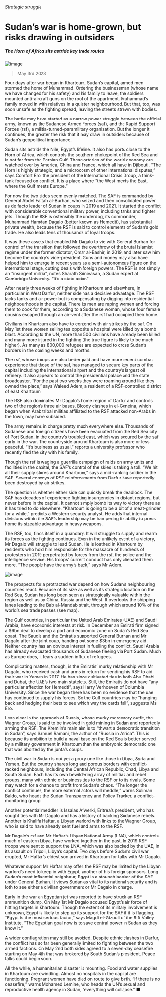 ###### Strategic struggle
# Sudan’s war is home-grown, but risks drawing in outsiders 
##### The Horn of Africa sits astride key trade routes 
![image](images/20230506_MAP002.jpg) 
> May 3rd 2023 
Four days after war began in Khartoum, Sudan’s capital, armed men stormed the home of Muhammad. Ordering the businessman (whose name we have changed for his safety) and his family to leave, the soldiers mounted anti-aircraft guns on the roof of the apartment. Muhammad’s family moved in with relatives in a quieter neighbourhood. But that, too, was soon unsafe as the fighting spread, leaving the streets strewn with bodies.
The battle may have started as a narrow power struggle between the official army, known as the Sudanese Armed Forces (saf), and the Rapid Support Forces (rsf), a militia-turned-paramilitary organisation. But the longer it continues, the greater the risk that it may draw in outsiders because of Sudan’s geopolitical importance. 
Sudan sits astride the Nile, Egypt’s lifeline. It also has ports close to the Horn of Africa, which controls the southern chokepoint of the Red Sea and is not far from the Persian Gulf. These arteries of the world economy are watched over by America, China and France, which all have  in Djibouti. “The Horn is highly strategic, and a microcosm of other international disputes,” says Comfort Ero, the president of the International Crisis Group, a think-tank focused on conflict. It is a place where “the West meets the East, where the Gulf meets Europe.” 
For now the two sides seem evenly matched. The SAF is commanded by General Abdel Fattah al-Burhan, who seized and then consolidated power as de facto leader of Sudan in coups in 2019 and 2021. It started the conflict with considerable conventional military power, including tanks and fighter jets. Though the RSF is ostensibly the underdog, its commander, Muhammad Hamdan Dagalo (better known as Hemedti), has substantial private wealth, because the RSF is said to control elements of Sudan’s gold trade. He also leads tens of thousands of loyal troops. 
It was these assets that enabled Mr Dagalo to vie with General Burhan for control of the transition that followed the overthrow of the brutal Islamist regime under the former dictator, Omar al-Bashir, in 2019, and later saw him become the country’s vice-president. Guns and money may also have helped him to emerge in recent years as a semi-autonomous figure on the international stage, cutting deals with foreign powers. The RSF is not simply an “insurgent militia”, notes Sharath Srinivasan, a Sudan expert at Cambridge University. “It’s a state actor.” 
After nearly three weeks of fighting in Khartoum and elsewhere, in particular in West Darfur, neither side has a decisive advantage. The RSF lacks tanks and air power but is compensating by digging into residential neighbourhoods in the capital. There its men are raping women and forcing them to cook for them, according to a Sudanese woman, whose four female cousins escaped through an air-vent after the rsf had occupied their home. 
Civilians in Khartoum also have to contend with air strikes by the saf. On May 1st three women selling tea opposite a hospital were killed by a bomb blast. According to the UN, more than 500 civilians have already been killed and many more injured in the fighting (the true figure is likely to be much higher). As many as 800,000 refugees are expected to cross Sudan’s borders in the coming weeks and months. 
The rsf, whose troops are also better paid and have more recent combat experience that those of the saf, has managed to secure key parts of the capital including the international airport and the country’s largest oil refinery. It also appears to control the presidential palace and the state broadcaster. “For the past two weeks they were roaming around like they owned the place,” says Waleed Adem, a resident of a RSF-controlled district of east Khartoum. 
The RSF also dominates Mr Dagalo’s home region of Darfur and controls two of the region’s three air bases. Bloody clashes in el-Geneina, which began when Arab tribal militias affiliated to the RSF attacked non-Arabs in the town, may have subsided. 
The army remains in charge pretty much everywhere else. Thousands of Sudanese and foreign citizens have been evacuated from the Red Sea city of Port Sudan, in the country’s troubled east, which was secured by the saf early in the war. The countryside around Khartoum is also more or less peaceful. “It’s business as usual,” reports a university professor who recently fled the city with his family. 
Though the rsf is waging a guerrilla campaign of raids on army units and facilities in the capital, the SAF’s control of the skies is taking a toll. “We hit all their supply stores around Khartoum,” says a mid-ranking soldier in the SAF. Several convoys of RSF reinforcements from Darfur have reportedly been destroyed by air strikes. 
The question is whether either side can quickly break the deadlock. The SAF has decades of experience fighting insurgencies in distant regions, but never before in the capital. It cannot simply bomb its way to victory there as it has tried to do elsewhere. “Khartoum is going to be a bit of a meat-grinder for a while,” predicts a Western security analyst. He adds that internal divisions within the SAF’s leadership may be hampering its ability to press home its sizeable advantage in heavy weapons. 
The RSF, too, finds itself in a quandary. It will struggle to supply and rearm its forces as the fighting continues. Even in the unlikely event of a victory, Mr Dagalo will struggle to lead Sudan. He is loathed in Khartoum by residents who hold him responsible for the massacre of hundreds of protesters in 2019 perpetrated by forces from the rsf, the police and the intelligence service. His troops’ current conduct has only alienated them more. “The people have the army’s back,” says Mr Adem. 
![image](images/20230506_MAM915.png) 

The prospects for a protracted war depend on how Sudan’s neighbouring countries react. Because of its size as well as its strategic location on the Red Sea, Sudan has long been seen as strategically valuable within the region as well as by China, Russia and the West. It overlooks the shipping lanes leading to the Bab al-Mandab strait, through which around 10% of the world’s sea trade passes (see map). 
The Gulf countries, in particular the United Arab Emirates (UAE) and Saudi Arabia, have economic interests at risk. In December an Emirati firm signed a $6bn deal to develop a port and economic zone on Sudan’s Red Sea coast. The Saudis and the Emiratis supported General Burhan and Mr Dagalo after the joint coup, handing out some $3bn in emergency aid. Neither country has an obvious interest in fuelling the conflict. Saudi Arabia has already evacuated thousands of Sudanese fleeing via Port Sudan. Much as Europe does, it fears a sudden influx of refugees. 
Complicating matters, though, is the Emiratis’ murky relationship with Mr Dagalo, who received cash and arms in return for sending his RSF to aid their war in Yemen in 2017. He has since cultivated ties in both Abu Dhabi and Dubai, the UAE’s two main statelets. Still, the Emiratis do not have “any particular affection for Hemedti”, says Harry Verhoeven of Columbia University. Since the war began there has been no evidence that the uae has continued to supply his forces. So the Gulf countries may be “hanging back and hedging their bets to see which way the cards fall”, suggests Ms Ero. 
Less clear is the approach of Russia, whose murky mercenary outfit, the Wagner Group, is said to be involved in gold mining in Sudan and reportedly arming the RSF. The Kremlin’s main aim is to “thwart a democratic transition in Sudan”, says Samuel Ramani, the author of “Russia in Africa”. This is because its ambition to build a naval base on the Red Sea is better served by a military government in Khartoum than the embryonic democratic one that was aborted by the junta’s coups. 
The civil war in Sudan is not yet a proxy one like those in Libya, Syria and Yemen. But the country shares long and porous borders with conflict-racked neighbours, including the Central African Republic, Chad, Libya and South Sudan. Each has its own bewildering array of militias and rebel groups, many with ethnic or business ties to the RSF or to its rivals. Some may watch for a chance to profit from Sudan’s chaos. “The longer the conflict continues, the more external actors will meddle,” warns Suliman Baldo, who heads the Sudan Transparency and Policy Tracker, a conflict-monitoring group.
Another potential meddler is Issaias Afwerki, Eritrea’s president, who has sought ties with Mr Dagalo and has a history of backing Sudanese rebels. Another is Khalifa Haftar, a Libyan warlord with links to the Wagner Group, who is said to have already sent fuel and arms to the RSF.
Mr Dagalo’s rsf and Mr Haftar’s Libyan National Army (LNA), which controls much of eastern Libya, have worked together in the past. In 2019 RSF troops were sent to support the LNA, which was also backed by the UAE, in its assault on Tripoli, Libya’s capital. Two days before Sudan’s civil war erupted, Mr Haftar’s eldest son arrived in Khartoum for talks with Mr Dagalo.
Whatever support Mr Haftar may offer, the RSF may be limited by the Libyan warlord’s need to keep in with Egypt, another of his foreign sponsors. Long Sudan’s most influential neighbour, Egypt is a staunch backer of the SAF under General Burhan. It views Sudan as vital to its national security and is loth to see either a civilian government or Mr Dagalo in charge. 
Early in the war an Egyptian jet was reported to have struck an RSF ammunition dump. On May 1st Mr Dagalo accused Egypt’s air force of hitting targets in Khartoum. Though the extent of its military involvement is unknown, Egypt is likely to step up its support for the SAF if it is flagging. “Egypt is the most serious factor,” says Magdi el-Gizouli of the Rift Valley Institute. “The Egyptian goal now is to save central power in Sudan as they know it.”
A wider conflagration may still be avoided. Despite ethnic clashes in Darfur, the conflict has so far been generally limited to fighting between the two armed factions. On May 2nd both sides agreed to a seven-day ceasefire starting on May 4th that was brokered by South Sudan’s president. Peace talks could begin soon. 
All the while, a humanitarian disaster is mounting. Food and water supplies in Khartoum are dwindling. Almost no hospitals in the capital are functioning. Pregnant women have died on route to give birth. “If there is no ceasefire,” warns Mohamed Lemine, who heads the UN’s sexual and reproductive health agency in Sudan, “everything will collapse.” ■
